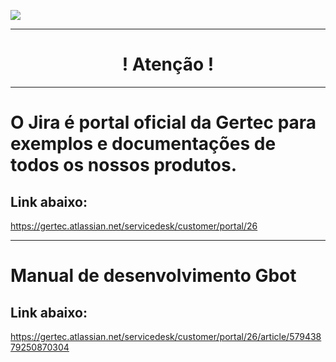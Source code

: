 [![](https://pbs.twimg.com/media/EKzBdw7WwAQrq8J.png)](https://www.gertec.com.br/)

 ----------------------------------------------------------------------

 <h1 align="center">                        ! Atenção !</h1>                               
 
  ----------------------------------------------------------------------

# O Jira é portal oficial da Gertec para exemplos e documentações de todos os nossos produtos. 
 
 <h2 align="left"> Link abaixo: </h2> 
 
 https://gertec.atlassian.net/servicedesk/customer/portal/26
 
 ----------------------------------------------------------------------

# Manual de desenvolvimento Gbot
<h2 align="left"> Link abaixo: </h2> 

https://gertec.atlassian.net/servicedesk/customer/portal/26/article/57943879250870304

